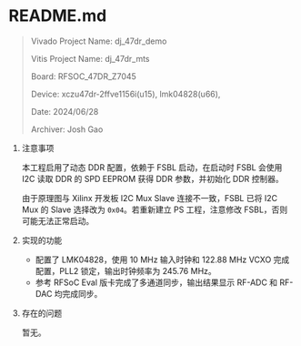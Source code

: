 # README.md

> Vivado Project Name: dj_47dr_demo
>
> Vitis Project Name: dj_47dr_mts
>
> Board: RFSOC_47DR_Z7045
>
> Device: xczu47dr-2ffve1156i(u15), lmk04828(u66),
>
> Date: 2024/06/28
>
> Archiver: Josh Gao

1. 注意事项

   本工程启用了动态 DDR 配置，依赖于 FSBL 启动，在启动时 FSBL 会使用 I2C 读取 DDR 的 SPD EEPROM 获得 DDR 参数，并初始化 DDR 控制器。

   由于原理图与 Xilinx 开发板 I2C Mux Slave 连接不一致，FSBL 已将 I2C Mux 的 Slave 选择改为 `0x04`。若重新建立 PS 工程，注意修改 FSBL，否则可能无法正常启动。

2. 实现的功能

   - 配置了 LMK04828，使用 10 MHz 输入时钟和 122.88 MHz VCXO 完成配置，PLL2 锁定，输出时钟频率为 245.76 MHz。
   - 参考 RFSoC Eval 版卡完成了多通道同步，输出结果显示 RF-ADC 和 RF-DAC 均完成同步。

3. 存在的问题

   暂无。
